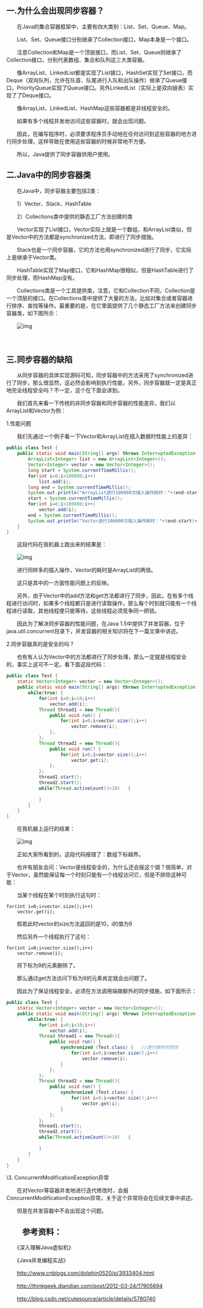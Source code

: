 ## 一.为什么会出现同步容器？

　　在Java的集合容器框架中，主要有四大类别：List、Set、Queue、Map。

　　List、Set、Queue接口分别继承了Collection接口，Map本身是一个接口。

　　注意Collection和Map是一个顶层接口，而List、Set、Queue则继承了Collection接口，分别代表数组、集合和队列这三大类容器。

　　像ArrayList、LinkedList都是实现了List接口，HashSet实现了Set接口，而Deque（双向队列，允许在队首、队尾进行入队和出队操作）继承了Queue接口，PriorityQueue实现了Queue接口。另外LinkedList（实际上是双向链表）实现了了Deque接口。

　　像ArrayList、LinkedList、HashMap这些容器都是非线程安全的。

　　如果有多个线程并发地访问这些容器时，就会出现问题。

　　因此，在编写程序时，必须要求程序员手动地在任何访问到这些容器的地方进行同步处理，这样导致在使用这些容器的时候非常地不方便。

　　所以，Java提供了同步容器供用户使用。

## 二.Java中的同步容器类

　　在Java中，同步容器主要包括2类：

　　1）Vector、Stack、HashTable

　　2）Collections类中提供的静态工厂方法创建的类

　　Vector实现了List接口，Vector实际上就是一个数组，和ArrayList类似，但是Vector中的方法都是synchronized方法，即进行了同步措施。

　　Stack也是一个同步容器，它的方法也用synchronized进行了同步，它实际上是继承于Vector类。

　　HashTable实现了Map接口，它和HashMap很相似，但是HashTable进行了同步处理，而HashMap没有。

　　Collections类是一个工具提供类，注意，它和Collection不同，Collection是一个顶层的接口。在Collections类中提供了大量的方法，比如对集合或者容器进行排序、查找等操作。最重要的是，在它里面提供了几个静态工厂方法来创建同步容器类，如下图所示：

　　![img](https://typoralim.oss-cn-beijing.aliyuncs.com/img/20210201145414.jpg)

　　

## 三.同步容器的缺陷

　　从同步容器的具体实现源码可知，同步容器中的方法采用了synchronized进行了同步，那么很显然，这必然会影响到执行性能，另外，同步容器就一定是真正地完全线程安全吗？不一定，这个在下面会讲到。

　　我们首先来看一下传统的非同步容器和同步容器的性能差异，我们以ArrayList和Vector为例：

1.性能问题

　　我们先通过一个例子看一下Vector和ArrayList在插入数据时性能上的差异：

```java
public class Test {
    public static void main(String[] args) throws InterruptedException {
        ArrayList<Integer> list = new ArrayList<Integer>();
        Vector<Integer> vector = new Vector<Integer>();
        long start = System.currentTimeMillis();
        for(int i=0;i<100000;i++)
            list.add(i);
        long end = System.currentTimeMillis();
        System.out.println("ArrayList进行100000次插入操作耗时："+(end-start)+"ms");
        start = System.currentTimeMillis();
        for(int i=0;i<100000;i++)
            vector.add(i);
        end = System.currentTimeMillis();
        System.out.println("Vector进行100000次插入操作耗时："+(end-start)+"ms");
    }
}
```

　　这段代码在我机器上跑出来的结果是：

　　![img](https://typoralim.oss-cn-beijing.aliyuncs.com/img/20210201145417.jpg)

　　进行同样多的插入操作，Vector的耗时是ArrayList的两倍。

　　这只是其中的一方面性能问题上的反映。

　　另外，由于Vector中的add方法和get方法都进行了同步，因此，在有多个线程进行访问时，如果多个线程都只是进行读取操作，那么每个时刻就只能有一个线程进行读取，其他线程便只能等待，这些线程必须竞争同一把锁。

　　因此为了解决同步容器的性能问题，在Java 1.5中提供了并发容器，位于java.util.concurrent目录下，并发容器的相关知识将在下一篇文章中讲述。

2.同步容器真的是安全的吗？

　　也有有人认为Vector中的方法都进行了同步处理，那么一定就是线程安全的，事实上这可不一定。看下面这段代码：

```java
public class Test {
    static Vector<Integer> vector = new Vector<Integer>();
    public static void main(String[] args) throws InterruptedException {
        while(true) {
            for(int i=0;i<10;i++)
                vector.add(i);
            Thread thread1 = new Thread(){
                public void run() {
                    for(int i=0;i<vector.size();i++)
                        vector.remove(i);
                };
            };
            Thread thread2 = new Thread(){
                public void run() {
                    for(int i=0;i<vector.size();i++)
                        vector.get(i);
                };
            };
            thread1.start();
            thread2.start();
            while(Thread.activeCount()>10)   {
                 
            }
        }
    }
}
```

　　在我机器上运行的结果：

　　![img](https://typoralim.oss-cn-beijing.aliyuncs.com/img/20210201145422.jpg)

　　正如大家所看到的，这段代码报错了：数组下标越界。

　　也许有朋友会问：Vector是线程安全的，为什么还会报这个错？很简单，对于Vector，虽然能保证每一个时刻只能有一个线程访问它，但是不排除这种可能：

　　当某个线程在某个时刻执行这句时：

```
for(int i=0;i<vector.size();i++)
    vector.get(i);
```

　　假若此时vector的size方法返回的是10，i的值为9

　　然后另外一个线程执行了这句：

```
for(int i=0;i<vector.size();i++)
    vector.remove(i);
```

　　将下标为9的元素删除了。

　　那么通过get方法访问下标为9的元素肯定就会出问题了。

　　因此为了保证线程安全，必须在方法调用端做额外的同步措施，如下面所示：

```java
public class Test {
    static Vector<Integer> vector = new Vector<Integer>();
    public static void main(String[] args) throws InterruptedException {
        while(true) {
            for(int i=0;i<10;i++)
                vector.add(i);
            Thread thread1 = new Thread(){
                public void run() {
                    synchronized (Test.class) {   //进行额外的同步
                        for(int i=0;i<vector.size();i++)
                            vector.remove(i);
                    }
                };
            };
            Thread thread2 = new Thread(){
                public void run() {
                    synchronized (Test.class) {
                        for(int i=0;i<vector.size();i++)
                            vector.get(i);
                    }
                };
            };
            thread1.start();
            thread2.start();
            while(Thread.activeCount()>10)   {
                 
            }
        }
    }
}
```

 \3. ConcurrentModificationException异常

　　在对Vector等容器并发地进行迭代修改时，会报ConcurrentModificationException异常，关于这个异常将会在后续文章中讲述。

　　但是在并发容器中不会出现这个问题。

## 　　参考资料：

　　《深入理解Java虚拟机》

　　《Java并发编程实战》

　　http://www.cnblogs.com/dolphin0520/p/3933404.html

　　http://thinkgeek.diandian.com/post/2012-03-24/17905694

　　http://blog.csdn.net/cutesource/article/details/5780740